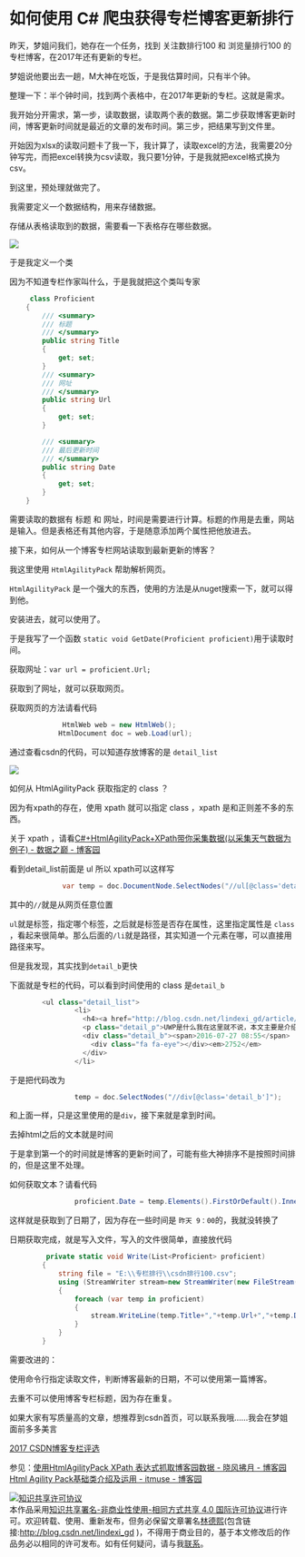 # 如何使用 C# 爬虫获得专栏博客更新排行

昨天，梦姐问我们，她存在一个任务，找到 关注数排行100 和 浏览量排行100 的专栏博客，在2017年还有更新的专栏。

梦姐说他要出去一趟，M大神在吃饭，于是我估算时间，只有半个钟。

整理一下：半个钟时间，找到两个表格中，在2017年更新的专栏。这就是需求。

<!--more-->
<!-- CreateTime:2020/3/5 9:26:17 -->


我开始分开需求，第一步，读取数据，读取两个表的数据。第二步获取博客更新时间，博客更新时间就是最近的文章的发布时间。第三步，把结果写到文件里。

开始因为xlsx的读取问题卡了我一下，我计算了，读取excel的方法，我需要20分钟写完，而把excel转换为csv读取，我只要1分钟，于是我就把excel格式换为csv。

到这里，预处理就做完了。

我需要定义一个数据结构，用来存储数据。

存储从表格读取到的数据，需要看一下表格存在哪些数据。

![](http://image.acmx.xyz/AwCCAwMAItoFADbzBgABAAQArj4BAGZDAgBo6AkA6Nk%3D%2F201751785432.jpg)

于是我定义一个类

因为不知道专栏作家叫什么，于是我就把这个类叫专家


```csharp
     class Proficient 
    {
        /// <summary>
        /// 标题
        /// </summary>
        public string Title
        {
            get; set;
        }
        /// <summary>
        /// 网址
        /// </summary>
        public string Url
        {
            get; set;
        }

        /// <summary>
        /// 最后更新时间
        /// </summary>
        public string Date
        {
            get; set;
        }
    }
```

需要读取的数据有 标题 和 网址，时间是需要进行计算。标题的作用是去重，网站是输入。但是表格还有其他内容，于是随意添加两个属性把他放进去。

接下来，如何从一个博客专栏网站读取到最新更新的博客？

我这里使用 `HtmlAgilityPack` 帮助解析网页。

`HtmlAgilityPack` 是一个强大的东西，使用的方法是从nuget搜索一下，就可以得到他。

安装进去，就可以使用了。

于是我写了一个函数 `static void GetDate(Proficient proficient)`用于读取时间。

获取网址：`var url = proficient.Url;`

获取到了网址，就可以获取网页。

获取网页的方法请看代码


```csharp
             HtmlWeb web = new HtmlWeb();
            HtmlDocument doc = web.Load(url);
```

通过查看csdn的代码，可以知道存放博客的是 `detail_list`

![](http://image.acmx.xyz/AwCCAwMAItoFADbzBgABAAQArj4BAGZDAgBo6AkA6Nk%3D%2F2017517907.jpg)

如何从 HtmlAgilityPack 获取指定的 class ？

因为有xpath的存在，使用 xpath 就可以指定 class ，xpath 是和正则差不多的东西。

关于 xpath ，请看[C#+HtmlAgilityPack+XPath带你采集数据(以采集天气数据为例子) - 数据之巅 - 博客园](http://www.cnblogs.com/asxinyu/p/CSharp_HtmlAgilityPack_XPath_Weather_Data.html)

看到detail_list前面是 ul 所以 xpath可以这样写


```csharp
             var temp = doc.DocumentNode.SelectNodes("//ul[@class='detail_list']/li");
```
其中的`//`就是从网页任意位置

`ul`就是标签，指定哪个标签，之后就是标签是否存在属性，这里指定属性是 `class` ，看起来很简单。那么后面的`/li`就是路径，其实知道一个元素在哪，可以直接用路径来写。

但是我发现，其实找到`detail_b`更快

下面就是专栏的代码，可以看到时间使用的 class 是`detail_b`
```csharp
        <ul class="detail_list">
                <li>
                  <h4><a href="http://blog.csdn.net/lindexi_gd/article/details/52041944" target="_blank">win10 uwp 入门</a></h4>
                  <p class="detail_p">UWP是什么我在这里就不说，本文主要是介绍如何入门UWP，也是合并我写的博客。</p>
                  <div class="detail_b"><span>2016-07-27 08:55</span>
                    <div class="fa fa-eye"></div><em>2752</em>
                  </div>
                </li>
```

于是把代码改为


```csharp
                temp = doc.SelectNodes("//div[@class='detail_b']");

```

和上面一样，只是这里使用的是`div`，接下来就是拿到时间。

去掉html之后的文本就是时间

于是拿到第一个的时间就是博客的更新时间了，可能有些大神排序不是按照时间排的，但是这里不处理。

如何获取文本？请看代码


```csharp
                proficient.Date = temp.Elements().FirstOrDefault().InnerText;

```
这样就是获取到了日期了，因为存在一些时间是 `昨天 9：00`的，我就没转换了

日期获取完成，就是写入文件，写入的文件很简单，直接放代码


```csharp
         private static void Write(List<Proficient> proficient)
        {
            string file = "E:\\专栏排行\\csdn排行100.csv";
            using (StreamWriter stream=new StreamWriter(new FileStream(file,FileMode.Create),Encoding.GetEncoding("gbk")))
            {
                foreach (var temp in proficient)
                {
                    stream.WriteLine(temp.Title+","+temp.Url+","+temp.Date+","+temp.Folpv+","+temp.Num);
                }
            }
        }
```

需要改进的：

使用命令行指定读取文件，判断博客最新的日期，不可以使用第一篇博客。

去重不可以使用博客专栏标题，因为存在重复。

如果大家有写质量高的文章，想推荐到csdn首页，可以联系我哦……我会在梦姐面前多多美言

[2017 CSDN博客专栏评选](http://blog.csdn.net/blogdevteam/article/details/71710010)  

参见：[使用HtmlAgilityPack XPath 表达式抓取博客园数据 - 晓风拂月 - 博客园](http://www.cnblogs.com/xffy1028/archive/2011/12/01/2270430.html)
[Html Agility Pack基础类介绍及运用 - itmuse - 博客园](http://www.cnblogs.com/ITmuse/archive/2010/05/29/1747199.html)

<a rel="license" href="http://creativecommons.org/licenses/by-nc-sa/4.0/"><img alt="知识共享许可协议" style="border-width:0" src="https://licensebuttons.net/l/by-nc-sa/4.0/88x31.png" /></a><br />本作品采用<a rel="license" href="http://creativecommons.org/licenses/by-nc-sa/4.0/">知识共享署名-非商业性使用-相同方式共享 4.0 国际许可协议</a>进行许可。欢迎转载、使用、重新发布，但务必保留文章署名[林德熙](http://blog.csdn.net/lindexi_gd)(包含链接:http://blog.csdn.net/lindexi_gd )，不得用于商业目的，基于本文修改后的作品务必以相同的许可发布。如有任何疑问，请与我[联系](mailto:lindexi_gd@163.com)。 